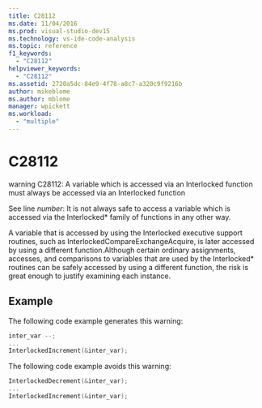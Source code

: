 ```yaml
---
title: C28112
ms.date: 11/04/2016
ms.prod: visual-studio-dev15
ms.technology: vs-ide-code-analysis
ms.topic: reference
f1_keywords:
  - "C28112"
helpviewer_keywords:
  - "C28112"
ms.assetid: 2720a5dc-84e9-4f78-a8c7-a320c9f9216b
author: mikeblome
ms.author: mblome
manager: wpickett
ms.workload:
  - "multiple"
---
```

# C28112

warning C28112: A variable which is accessed via an Interlocked function must always be accessed via an Interlocked function

See line *number*: It is not always safe to access a variable which is accessed via the Interlocked\* family of functions in any other way.

A variable that is accessed by using the Interlocked executive support routines, such as InterlockedCompareExchangeAcquire, is later accessed by using a different function.Although certain ordinary assignments, accesses, and comparisons to variables that are used by the Interlocked\* routines can be safely accessed by using a different function, the risk is great enough to justify examining each instance.

## Example

The following code example generates this warning:

```cpp
inter_var --;
...
InterlockedIncrement(&inter_var);
```
The following code example avoids this warning:

```cpp
InterlockedDecrement(&inter_var);
...
InterlockedIncrement(&inter_var);
```
